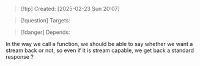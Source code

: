 
>[!tip] Created: [2025-02-23 Sun 20:07]

>[!question] Targets: 

>[!danger] Depends: 

In the way we call a function, we should be able to say whether we want a stream back or not, so even if it is stream capable, we get back a standard response ?
